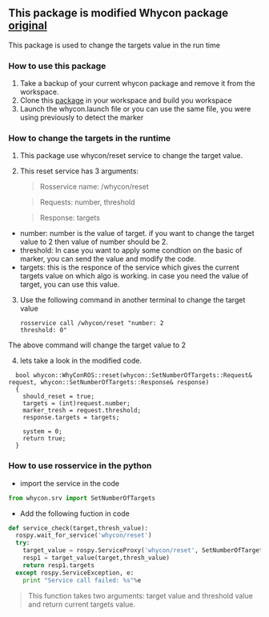 ## This package is modified Whycon package [original](https://github.com/lrse/whycon)
This package is used to change the targets value in the run time

### How to use this package
1. Take a backup of your current whycon package and remove it from the workspace.
2. Clone this [package](https://github.com/simmubhangu/whycon) in your workspace and build you workspace
3. Launch the whycon.launch file or you can use the same file, you were using previously to detect the marker

### How to change the targets in the runtime
1. This package use whycon/reset service to change the target value.
2. This reset service has 3 arguments:
    > Rosservice name: /whycon/reset

    > Requests: number, threshold

    > Response: targets
  *  number: number is the value of target. if you want to change the target value to 2 then value of number should be 2.
  *  threshold: In case you want to apply some condtion on the basic of marker, you can send the value and modify the code.
  * targets: this is the responce of the service which gives the current targets value on which algo is working. in case you need the value of target, you can use this value.
3. Use the following command in another terminal to change the target value
    ```
    rosservice call /whycon/reset "number: 2
    threshold: 0"
    ```
  The above command will change the target value to 2
  
4. lets take a look in the modified code.

  ```
    bool whycon::WhyConROS::reset(whycon::SetNumberOfTargets::Request& request, whycon::SetNumberOfTargets::Response& response)
    {
      should_reset = true;
      targets = (int)request.number;
      marker_tresh = request.threshold;
      response.targets = targets;

      system = 0;
      return true;
    }
  ```
### How to use rosservice in the python
* import the service in the code 
```python
from whycon.srv import SetNumberOfTargets
```
* Add the following fuction in code
```python
def service_check(target,thresh_value):
  rospy.wait_for_service('whycon/reset')
  try:
    target_value = rospy.ServiceProxy('whycon/reset', SetNumberOfTargets)
    resp1 = target_value(target,thresh_value)
    return resp1.targets
  except rospy.ServiceException, e:
    print "Service call failed: %s"%e
 ```     
> This function takes two arguments: target value and threshold value and return current targets value. 



